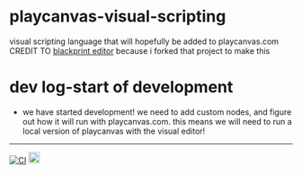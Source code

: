 # playcanvas-visual-scripting
visual scripting language that will hopefully be added to playcanvas.com
CREDIT TO [blackprint editor](https://github.com/Blackprint/Blackprint) because i forked that project to make this
# dev log-start of development #
- we have started development! we need to add custom nodes, and figure out how it will run with playcanvas.com. this means we will need to run a local version of playcanvas with the visual editor!
---
[![CI](https://github.com/quantumgames-studiosinc/playcanvas-blueprint-code-system/actions/workflows/version%23.yml/badge.svg?event=release)](https://github.com/quantumgames-studiosinc/playcanvas-blueprint-code-system/actions/workflows/version%23.yml)
  <a href='https://discord.gg/gn8gYStCQ4'><img src='https://img.shields.io/discord/915881655921704971.svg?label=&logo=discord&logoColor=ffffff&color=7389D8&labelColor=6A7EC2' height='20'></a>

